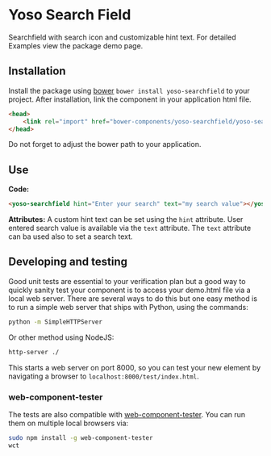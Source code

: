 Yoso Search Field
=================

Searchfield with search icon and customizable hint text.
For detailed Examples view the package demo page.

## Installation

Install the package using [bower](http://bower.io/) `bower install yoso-searchfield` to your project.
After installation, link the component in your application html file.
```html
<head>
    <link rel="import" href="bower-components/yoso-searchfield/yoso-searchfield.html">
</head>
```
Do not forget to adjust the bower path to your application.

## Use

**Code:**
```html
<yoso-searchfield hint="Enter your search" text="my search value"></yoso-searchfield>
```

**Attributes:**
A custom hint text can be set using the `hint` attribute.
User entered search value is available via the `text` attribute. The `text` attribute can ba used also to set a search text.



## Developing and testing

Good unit tests are essential to your verification plan but a good way to quickly sanity test your component is to access your demo.html file via a local web server. There are several ways to do this but one easy method is to run a simple web server that ships with Python, using the commands:

```sh
python -m SimpleHTTPServer
```

Or other method using NodeJS:

```sh
http-server ./
```

This starts a web server on port 8000, so you can test your new element by navigating a browser to `localhost:8000/test/index.html`.

### web-component-tester

The tests are also compatible with [web-component-tester](https://github.com/Polymer/web-component-tester). You can run them on multiple local browsers via:

```sh
sudo npm install -g web-component-tester
wct
```

